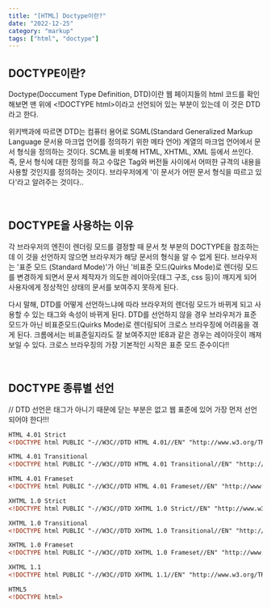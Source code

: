 ```yaml
---
title: "[HTML] Doctype이란?"
date: "2022-12-25"
category: "markup"
tags: ["html", "doctype"]
---
```


## DOCTYPE이란?

Doctype(Doccument Type Definition, DTD)이란 웹 페이지들의 html 코드를 확인해보면 맨 위에 \<!DOCTYPE html>이라고 선언되어 있는 부분이 있는데 이 것은 DTD라고 한다.

위키백과에 따르면 DTD는 컴퓨터 용어로 SGML(Standard Generalized Markup Language 문서용 마크업 언어를 정의하기 위한 메타 언어) 계열의 마크업 언어에서 문서 형식을 정의하는 것이다. SCML을 비롯해 HTML, XHTML, XML 등에서 쓰인다. 즉, 문서 형식에 대한 정의를 하고 수많은 Tag와 버전들 사이에서 어떠한 규격의 내용을 사용할 것인지를 정의하는 것이다. 브라우저에게 '이 문서가 어떤 문서 형식을 따르고 있다'라고 알려주는 것이다..

<br />

## DOCTYPE을 사용하는 이유

각 브라우저의 엔진이 렌더링 모드를 결정할 때 문서 첫 부분의 DOCTYPE을 참조하는데 이 것을 선언하지 않으면 브라우저가 해당 문서의 형식을 알 수 없게 된다. 브라우저는 '표준 모드 (Standard Mode)'가 아닌 '비표준 모드(Quirks Mode)로 렌더링 모드를 변경하게 되면서 문서 제작자가 의도한 레이아웃(태그 구조, css 등)이 깨지게 되어 사용자에게 정상적인 상태의 문서를 보여주지 못하게 된다.

다시 말해, DTD를 어떻게 선언하느냐에 따라 브라우저의 렌더링 모드가 바뀌게 되고 사용할 수 있는 태그와 속성이 바뀌게 된다. DTD를 선언하지 않을 경우 브라우저가 표준모드가 아닌 비표준모드(Quirks Mode)로 렌더링되어 크로스 브라우징에 어려움을 겪게 된다. 크롬에서는 비표준일지라도 잘 보여주지만 IE8과 같은 경우는 레이아웃이 깨져 보일 수 있다. 크로스 브라우징의 가장 기본적인 시작은 표준 모드 준수이다!!

<br />

## DOCTYPE 종류별 선언

// DTD 선언은 태그가 아니기 때문에 닫는 부분은 없고 웹 표준에 있어 가장 먼저 선언되어야 한다!!!

```html
HTML 4.01 Strict
<!DOCTYPE html PUBLIC "-//W3C//DTD HTML 4.01//EN" "http://www.w3.org/TR/html4/strict.dtd">

HTML 4.01 Transitional
<!DOCTYPE html PUBLIC "-//W3C//DTD HTML 4.01 Transitional//EN" "http://www.w3.org/TR/html4/loose.dtd">

HTML 4.01 Frameset
<!DOCTYPE html PUBLIC "-//W3C//DTD HTML 4.01 Frameset//EN" "http://www.w3.org/TR/html4/frameset.dtd">

XHTML 1.0 Strict
<!DOCTYPE html PUBLIC "-//W3C//DTD XHTML 1.0 Strict//EN" "http://www.w3.org/TR/xhtml1/DTD/xhtml1-strict.dtd">

XHTML 1.0 Transitional
<!DOCTYPE html PUBLIC "-//W3C//DTD XHTML 1.0 Transitional//EN" "http://www.w3.org/TR/xhtml1/DTD/xhtml1-transitional.dtd">

XHTML 1.0 Frameset
<!DOCTYPE html PUBLIC "-//W3C//DTD XHTML 1.0 Frameset//EN" "http://www.w3.org/TR/xhtml1/DTD/xhtml1-frameset.dtd">

XHTML 1.1
<!DOCTYPE html PUBLIC "-//W3C//DTD XHTML 1.1//EN" "http://www.w3.org/TR/xhtml11/DTD/xhtml11.dtd">

HTML5
<!DOCTYPE html>
```
